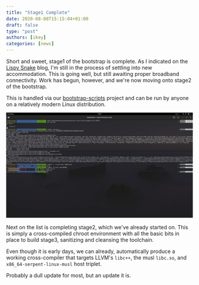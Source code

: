 ```yaml
---
title: "Stage1 Complete"
date: 2020-08-08T15:15:04+01:00
draft: false
type: "post"
authors: [ikey]
categories: [news]
---
```


Short and sweet, stage1 of the bootstrap is complete. As I indicated on the [Lispy Snake](https://lispysnake.com/blog/2020/08/03/status-update/) blog,
I'm still in the process of settling into new accommodation. This is going well, but still awaiting proper
broadband connectivity. Work has begun, however, and we're now moving onto stage2 of the bootstrap.

<!--more-->

This is handled via our [bootstrap-scripts](https://github.com/serpent-linux/bootstrap-scripts) project
and can be run by anyone on a relatively modern Linux distribution.

![Validating stage1 cross-compiler](../../static/img/blog/stage1-complete/progress.webp)

Next on the list is completing stage2, which we've already started on. This is simply a cross-compiled
chroot environment with all the basic bits in place to build stage3, sanitizing and cleansing the toolchain.

Even though it is early days, we can already, automatically produce a working cross-compiler that targets
LLVM's `libc++`, the musl `libc.so`, and `x86_64-serpent-linux-musl` host triplet.

Probably a dull update for most, but an update it is.
